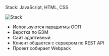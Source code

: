 Stack: JavaScript, HTML, CSS

![Stack](https://skillicons.dev/icons?i=js,html,css)

* Используются парадигмы ООП 
* Верстка по БЭМ
* Сайт адаптивный
* Клиент общается с сервером по REST API
* Проект собирает Webpack


